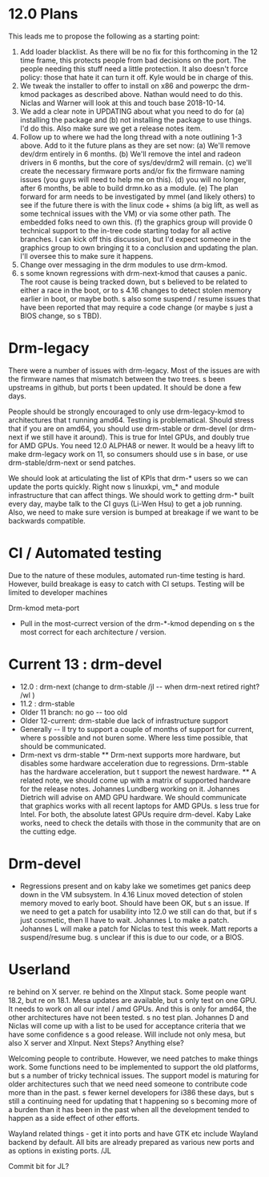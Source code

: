 # 12.0 Plans
This leads me to propose the following as a starting point:

 1. Add loader blacklist. As there will be no fix for this forthcoming in the 12 time frame, this protects people from bad decisions on the port. The people needing this stuff need a little protection. It also doesn't force policy: those that hate it can turn it off. Kyle would be in charge of this.
 2. We tweak the installer to offer to install on x86 and powerpc the drm-kmod packages as described above. Nathan would need to do this. Niclas and Warner will look at this and touch base 2018-10-14.
 3. We add a clear note in UPDATING about what you need to do for (a) installing the package and (b) not installing the package to use things. I'd do this. Also make sure we get a release notes item.
 4. Follow up to where we had the long thread with a note outlining 1-3 above. Add to it the future plans as they are set now: (a) We'll remove dev/drm entirely in 6 months.  (b) We'll remove the intel and radeon drivers in 6 months, but the core of sys/dev/drm2 will remain. (c) we'll create the necessary firmware ports and/or fix the firmware naming issues (you guys will need to help me on this). (d) you will no longer, after 6 months, be able to build drmn.ko as a module. (e) The plan forward for arm needs to be investigated by mmel (and likely others) to see if the future there is with the linux code +  shims (a big lift, as well as some technical issues with the VM) or via some other path. The embedded folks need to own this. (f) the graphics group will provide 0 technical support to the in-tree code starting today for all active branches. I can kick off this discussion, but I'd expect someone in the graphics group to own bringing it to a conclusion and updating the plan. I'll oversee this to make sure it happens.
 5. Change over messaging in the drm modules to use drm-kmod.
 6. s some known regressions with drm-next-kmod that causes a panic. The root cause is being tracked down, but s believed to be related to either a race in the boot, or to s 4.16 changes to detect stolen memory earlier in boot, or maybe both. s also some suspend / resume issues that have been reported that may require a code change (or maybe s just a BIOS change, so s TBD).

# Drm-legacy

There were a number of issues with drm-legacy. Most of the issues are with the firmware names that mismatch between the two trees. s been upstreams in github, but ports t been updated. It should be done a few days.

People should be strongly encouraged to only use drm-legacy-kmod to architectures that t running amd64. Testing is problematical. Should stress that if you are on amd64, you should use drm-stable or drm-devel (or drm-next if we still have it around). This is true for Intel GPUs, and doubly true for AMD GPUs. You need 12.0 ALPHA8 or newer. It would be a heavy lift to make drm-legacy work on 11, so consumers should use s in base, or use drm-stable/drm-next or send patches.

We should look at articulating the list of KPIs that drm-* users so we can update the ports quickly. Right now s linuxkpi, vm_* and module infrastructure that can affect things. We should work to getting drm-* built every day, maybe talk to the CI guys (Li-Wen Hsu) to get a job running. Also, we need to make sure version is bumped at breakage if we want to be backwards compatible.

# CI / Automated testing

Due to the nature of these modules, automated run-time testing is hard. However, build breakage is easy to catch with CI setups. Testing will be limited to developer machines

Drm-kmod meta-port
 * Pull in the most-currect version of the drm-*-kmod depending on s the most correct for each architecture / version.

# Current 13 : drm-devel
 * 12.0 : drm-next     (change to drm-stable /jl -- when drm-next retired right? /wl )
 * 11.2 : drm-stable
 * Older 11 branch: no go -- too old
 * Older 12-current: drm-stable due lack of infrastructure support
 * Generally -- ll try to support a couple of months of support for current, where s possible and not buren some. Where less time possible, that should be communicated.
 * Drm-next vs drm-stable
 ** Drm-next supports more hardware, but disables some hardware acceleration due to regressions. Drm-stable has the hardware acceleration, but t support the newest hardware.
 ** A related note, we should come up with a matrix of supported hardware for the release notes. Johannes Lundberg working on it. Johannes Dietrich will advise on AMD GPU hardware. We should communicate that graphics works with all recent laptops for AMD GPUs. s less true for Intel. For both, the absolute latest GPUs require drm-devel. Kaby Lake works, need to check the details with those in the community that are on the cutting edge.

# Drm-devel
 * Regressions present and on kaby lake we sometimes get panics deep down in the VM subsystem. In 4.16 Linux moved detection of stolen memory moved to early boot. Should have been OK, but s an issue.  If we need to get a patch for usability into 12.0 we still can do that, but if s just cosmetic, then ll have to wait. Johannes L to make a patch. Johannes L will make a patch for Niclas to test this week. Matt reports a suspend/resume bug. s unclear if this is due to our code, or a BIOS.

# Userland
re behind on X server. re behind on the XInput stack. Some people want 18.2, but re on 18.1. Mesa  updates are available, but s only test on one GPU. It needs to work on all our intel / amd GPUs. And this is only for amd64, the other architectures have not been tested. s no test plan. Johannes D and Niclas will come up with a list to be used for acceptance criteria that we have some confidence s a good release. Will include not only mesa, but also X server and XInput.
Next Steps? Anything else?

Welcoming people to contribute. However, we need patches to make things work. Some functions need to be implemented to support the old platforms, but s a number of tricky technical issues. The support model is maturing for older architectures such that we need need someone to contribute code more than in the past. s fewer kernel developers for i386 these days, but s still a continuing need for updating that t happening so s becoming more of a burden than it has been in the past when all the development tended to happen as a side effect of other efforts.

Wayland related things - get it into ports and have GTK etc include Wayland backend by default. All bits are already prepared as various new ports and as options in existing ports. /JL

Commit bit for JL?
